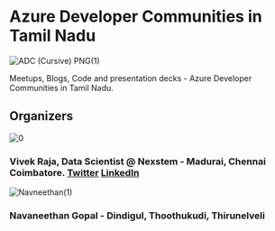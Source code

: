# Azure Developer Communities in Tamil Nadu

![ADC (Cursive) PNG(1)](https://user-images.githubusercontent.com/25385071/115110479-4a485880-9f99-11eb-972c-ce2c91a6b1da.png)

Meetups, Blogs, Code and presentation decks - Azure Developer Communities in Tamil Nadu.

## Organizers

![0](https://user-images.githubusercontent.com/25385071/115110609-ed00d700-9f99-11eb-9ef5-3502b0f549b3.jpg)
### Vivek Raja, Data Scientist @ Nexstem - Madurai, Chennai Coimbatore. [Twitter](https://twitter.com/VivekRaja007) [LinkedIn](https://linkedin.com/in/vivek0712)

![Navneethan(1)](https://user-images.githubusercontent.com/25385071/115110681-39e4ad80-9f9a-11eb-8b72-58fa5b37a297.jpg)
### Navaneethan Gopal - Dindigul, Thoothukudi, Thirunelveli



